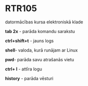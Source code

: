 # RTR105
datormācības kursa elektroniskā klade


**tab 2x** - parāda komandu sarakstu


**ctrl+shift+t** - jauns logs


**shell**- valoda, kurā runājam ar Linux


**pwd**- parāda savu atrašanās vietu


**ctrl+ l** - attīra logu


**history** - parāda vēsturi


